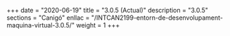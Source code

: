 +++
date        = "2020-06-19"
title       = "3.0.5 (Actual)"
description = "3.0.5"
sections    = "Canigó"
enllac		= "/INTCAN2199-entorn-de-desenvolupament-maquina-virtual-3.0.5/"
weight		= 1
+++
